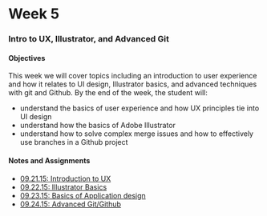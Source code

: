 # Week 5

<h3>Intro to UX, Illustrator, and Advanced Git</h3>
<h4>Objectives</h4>
<p>This week we will cover topics including an introduction to user experience and how it relates to UI design, Illustrator basics, and advanced techniques with git and Github.  By the end of the week, the student will:</p>
<ul>
    <li>understand the basics of user experience and how UX principles tie into UI design</li>
    <li>understand how the basics of Adobe Illustrator</li>
    <li>understand how to solve complex merge issues and how to effectively use branches in a Github project</li>
</ul>

<h4>Notes and Assignments</h4>
<ul>
    <li>
        <a href="09.21.15/">09.21.15: Introduction to UX</a>
    </li>
    <li>
        <a href="09.22.15/">09.22.15: Illustrator Basics</a>
    </li>
    <li>
        <a href="09.23.15/">09.23.15: Basics of Application design</a>
    </li>
    <li>
        <a href="09.24.15/">09.24.15: Advanced Git/Github</a>
    </li>
</ul>